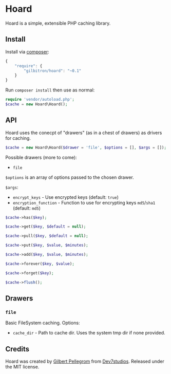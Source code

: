# Hoard
Hoard is a simple, extensible PHP caching library.

## Install

Install via [composer](https://getcomposer.org):

```javascript
{
    "require": {
        "gilbitron/hoard": "~0.1"
    }
}
```

Run `composer install` then use as normal:

```php
require 'vendor/autoload.php';
$cache = new Hoard\Hoard();
```

## API

Hoard uses the conecpt of "drawers" (as in a chest of drawers) as drivers for caching.

```php
$cache = new Hoard\Hoard($drawer = 'file', $options = [], $args = []);
```

Possible drawers (more to come):

* `file`

`$options` is an array of options passed to the chosen drawer.

`$args`:
* `encrypt_keys` - Use encrypted keys (default: `true`)
* `encryption_function` - Function to use for encrypting keys `md5`/`sha1` (default: `md5`)

```php
$cache->has($key);
```

```php
$cache->get($key, $default = null);
```

```php
$cache->pull($key, $default = null);
```

```php
$cache->put($key, $value, $minutes);
```

```php
$cache->add($key, $value, $minutes);
```

```php
$cache->forever($key, $value);
```

```php
$cache->forget($key);
```

```php
$cache->flush();
```

## Drawers

### `file`
Basic FileSystem caching. Options:

* `cache_dir` - Path to cache dir. Uses the system tmp dir if none provided.

## Credits

Hoard was created by [Gilbert Pellegrom](http://gilbert.pellegrom.me) from [Dev7studios](http://dev7studios.com). Released under the MIT license.